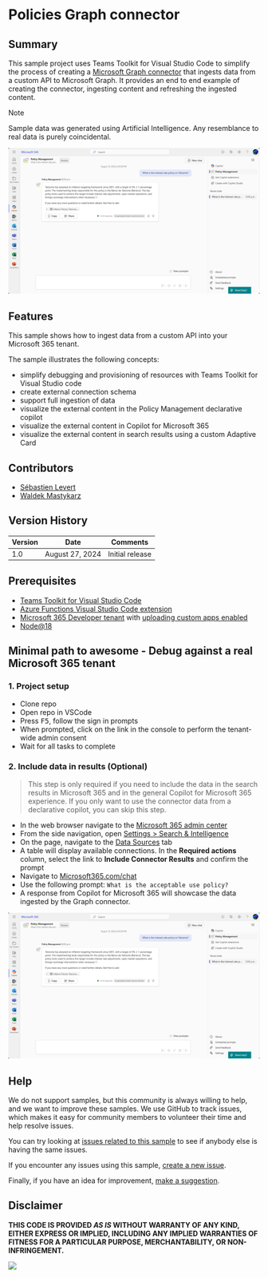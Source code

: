 # Policies Graph connector

## Summary

This sample project uses Teams Toolkit for Visual Studio Code to simplify the process of creating a [Microsoft Graph connector](https://learn.microsoft.com/graph/connecting-external-content-connectors-overview) that ingests data from a custom API to Microsoft Graph. It provides an end to end example of creating the connector, ingesting content and refreshing the ingested content.

> [!NOTE]  
> Sample data was generated using Artificial Intelligence. Any resemblance to real data is purely coincidental.

![Data from custom API displayed in Copilot for Microsoft 365](./assets/connector-copilot-results.png)

## Features

This sample shows how to ingest data from a custom API into your Microsoft 365 tenant.

The sample illustrates the following concepts:

- simplify debugging and provisioning of resources with Teams Toolkit for Visual Studio code
- create external connection schema
- support full ingestion of data
- visualize the external content in the Policy Management declarative copilot
- visualize the external content in Copilot for Microsoft 365
- visualize the external content in search results using a custom Adaptive Card

## Contributors

- [Sébastien Levert](https://github.com/sebastienlevert)
- [Waldek Mastykarz](https://github.com/waldekmastykarz)

## Version History

Version|Date|Comments
-------|----|--------
1.0|August 27, 2024|Initial release

## Prerequisites

- [Teams Toolkit for Visual Studio Code](https://marketplace.visualstudio.com/items?itemName=TeamsDevApp.ms-teams-vscode-extension)
- [Azure Functions Visual Studio Code extension](https://marketplace.visualstudio.com/items?itemName=ms-azuretools.vscode-azurefunctions)
- [Microsoft 365 Developer tenant](https://developer.microsoft.com/microsoft-365/dev-program) with [uploading custom apps enabled](https://learn.microsoft.com/microsoftteams/platform/m365-apps/prerequisites#prepare-a-developer-tenant-for-testing)
- [Node@18](https://nodejs.org)

## Minimal path to awesome - Debug against a real Microsoft 365 tenant

### 1. Project setup

- Clone repo
- Open repo in VSCode
- Press <kbd>F5</kbd>, follow the sign in prompts
- When prompted, click on the link in the console to perform the tenant-wide admin consent
- Wait for all tasks to complete

### 2. Include data in results (Optional)

> This step is only required if you need to include the data in the search results in Microsoft 365 and in the general Copilot for Microsoft 365 experience. If you only want to use the connector data from a declarative copilot, you can skip this step.

- In the web browser navigate to the [Microsoft 365 admin center](https://admin.microsoft.com/)
- From the side navigation, open [Settings > Search & Intelligence](https://admin.microsoft.com/?source=applauncher#/MicrosoftSearch)
- On the page, navigate to the [Data Sources](https://admin.microsoft.com/?source=applauncher#/MicrosoftSearch/connectors) tab
- A table will display available connections. In the **Required actions** column, select the link to **Include Connector Results** and confirm the prompt
- Navigate to [Microsoft365.com/chat](https://www.microsoft365.com/chat)
- Use the following prompt: `What is the acceptable use policy?`
- A response from Copilot for Microsoft 365 will showcase the data ingested by the Graph connector.

![Empty connector copilot](./assets/connector-copilot-results.png)

## Help

We do not support samples, but this community is always willing to help, and we want to improve these samples. We use GitHub to track issues, which makes it easy for  community members to volunteer their time and help resolve issues.

You can try looking at [issues related to this sample](https://github.com/pnp/graph-connectors-samples/issues?q=label%3A%22sample%3A%nodejs-typescript-policies%22) to see if anybody else is having the same issues.

If you encounter any issues using this sample, [create a new issue](https://github.com/pnp/graph-connectors-samples/issues/new).

Finally, if you have an idea for improvement, [make a suggestion](https://github.com/pnp/graph-connectors-samples/issues/new).

## Disclaimer

**THIS CODE IS PROVIDED *AS IS* WITHOUT WARRANTY OF ANY KIND, EITHER EXPRESS OR IMPLIED, INCLUDING ANY IMPLIED WARRANTIES OF FITNESS FOR A PARTICULAR PURPOSE, MERCHANTABILITY, OR NON-INFRINGEMENT.**

![](https://m365-visitor-stats.azurewebsites.net/SamplesGallery/pnp-graph-connector-nodejs-typescript-policies)
